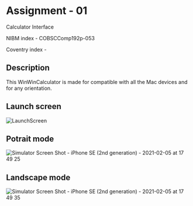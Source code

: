 <h1>Assignment - 01</h1>

Calculator Interface

NIBM index - COBSCComp192p-053

Coventry index - 


<h2>Description</h2>

This WinWinCalculator is made for compatible with all the Mac devices and for any orientation.

<h2>Launch screen</h2>

![LaunchScreen](https://user-images.githubusercontent.com/44730905/107042378-afd4d780-67e7-11eb-8d23-b3fe3ed99627.png)

<h2>Potrait mode</h2>

![Simulator Screen Shot - iPhone SE (2nd generation) - 2021-02-05 at 17 49 25](https://user-images.githubusercontent.com/44730905/107037695-713c1e80-67e1-11eb-930c-5dcac1edc7f4.png)

<h2>Landscape mode</h2>

![Simulator Screen Shot - iPhone SE (2nd generation) - 2021-02-05 at 17 49 35](https://user-images.githubusercontent.com/44730905/107037854-b2ccc980-67e1-11eb-9e77-cf160f547187.png)

